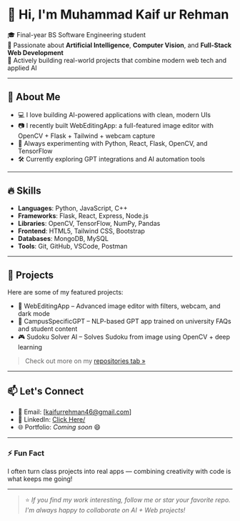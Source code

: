 # 👋 Hi, I'm Muhammad Kaif ur Rehman

🎓 Final-year BS Software Engineering student  
🧠 Passionate about **Artificial Intelligence**, **Computer Vision**, and **Full-Stack Web Development**  
🚀 Actively building real-world projects that combine modern web tech and applied AI

---

## 🧩 About Me

- 💻 I love building AI-powered applications with clean, modern UIs
- 📷 I recently built WebEditingApp: a full-featured image editor with OpenCV + Flask + Tailwind + webcam capture
- 🧪 Always experimenting with Python, React, Flask, OpenCV, and TensorFlow
- 🛠 Currently exploring GPT integrations and AI automation tools

---

## 🔥 Skills

- **Languages**: Python, JavaScript, C++
- **Frameworks**: Flask, React, Express, Node.js
- **Libraries**: OpenCV, TensorFlow, NumPy, Pandas
- **Frontend**: HTML5, Tailwind CSS, Bootstrap
- **Databases**: MongoDB, MySQL
- **Tools**: Git, GitHub, VSCode, Postman

---

## 🚀 Projects

Here are some of my featured projects:

- 🔧 WebEditingApp – Advanced image editor with filters, webcam, and dark mode
- 🧠 CampusSpecificGPT – NLP-based GPT app trained on university FAQs and student content
- 🎮 Sudoku Solver AI – Solves Sudoku from image using OpenCV + deep learning

> Check out more on my [repositories tab »](https://github.com/Mkaify?tab=repositories)

---

## 📫 Let's Connect

- 📧 Email: [kaifurrehman46@gmail.com]
- 💼 LinkedIn: [Click Here/](https://www.linkedin.com/in/muhammad-kaif-ur-rehman-a54114256/)
- 🌐 Portfolio: _Coming soon_ 😄

---

### ⚡ Fun Fact

I often turn class projects into real apps — combining creativity with code is what keeps me going!

---

> ⭐️ _If you find my work interesting, follow me or star your favorite repo. I'm always happy to collaborate on AI + Web projects!_
